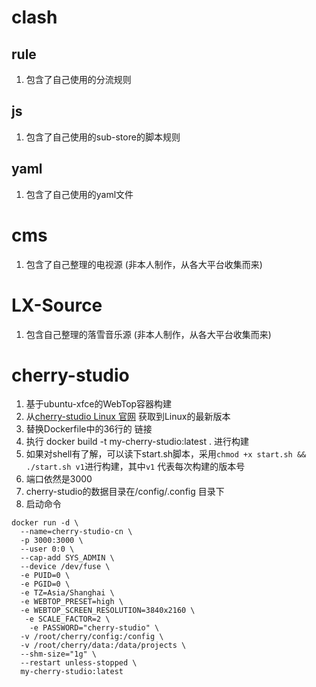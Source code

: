 # clash

## rule

1. 包含了自己使用的分流规则

## js

1. 包含了自己使用的sub-store的脚本规则

## yaml

1. 包含了自己使用的yaml文件

# cms

1. 包含了自己整理的电视源 (非本人制作，从各大平台收集而来)

# LX-Source

1. 包含自己整理的落雪音乐源 (非本人制作，从各大平台收集而来)

# cherry-studio

1. 基于ubuntu-xfce的WebTop容器构建
2. 从[cherry-studio Linux 官网](https://www.cherry-ai.com/download) 获取到Linux的最新版本
3. 替换Dockerfile中的36行的 链接
4. 执行 docker build -t my-cherry-studio:latest . 进行构建
5. 如果对shell有了解，可以读下start.sh脚本，采用`chmod +x start.sh && ./start.sh v1`进行构建，其中`v1` 代表每次构建的版本号
6. 端口依然是3000
7. cherry-studio的数据目录在/config/.config 目录下
8. 启动命令
```shell
docker run -d \
  --name=cherry-studio-cn \
  -p 3000:3000 \
  --user 0:0 \
  --cap-add SYS_ADMIN \
  --device /dev/fuse \
  -e PUID=0 \
  -e PGID=0 \
  -e TZ=Asia/Shanghai \
  -e WEBTOP_PRESET=high \
  -e WEBTOP_SCREEN_RESOLUTION=3840x2160 \
   -e SCALE_FACTOR=2 \
    -e PASSWORD="cherry-studio" \
  -v /root/cherry/config:/config \
  -v /root/cherry/data:/data/projects \
  --shm-size="1g" \
  --restart unless-stopped \
  my-cherry-studio:latest 

```
